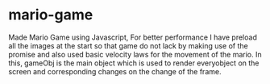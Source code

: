 # mario-game
Made Mario Game using Javascript, For better performance I have preload all the images at the start so that game do not lack by making use of the promise and also used basic velocity laws for the movement of the mario. In this, gameObj is the main object which is used to render everyobject on the screen and corresponding changes on the change of the frame.
